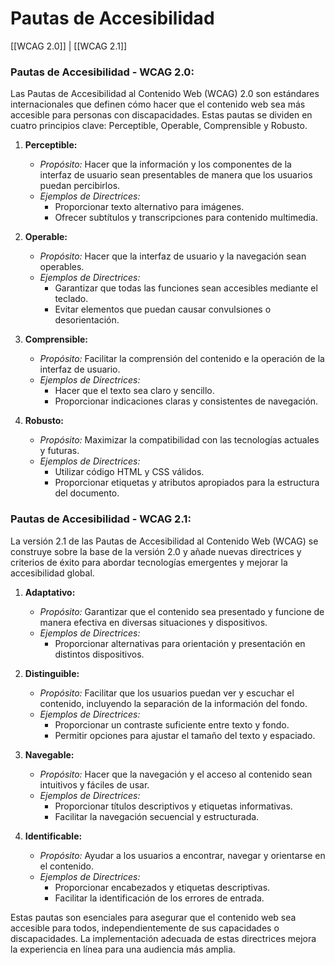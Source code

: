 # Pautas de Accesibilidad

[[WCAG 2.0]] | [[WCAG 2.1]]

### Pautas de Accesibilidad - WCAG 2.0:

Las Pautas de Accesibilidad al Contenido Web (WCAG) 2.0 son estándares internacionales que definen cómo hacer que el contenido web sea más accesible para personas con discapacidades. Estas pautas se dividen en cuatro principios clave: Perceptible, Operable, Comprensible y Robusto.

1. **Perceptible:**
   - *Propósito:* Hacer que la información y los componentes de la interfaz de usuario sean presentables de manera que los usuarios puedan percibirlos.
   - *Ejemplos de Directrices:*
     - Proporcionar texto alternativo para imágenes.
     - Ofrecer subtítulos y transcripciones para contenido multimedia.

2. **Operable:**
   - *Propósito:* Hacer que la interfaz de usuario y la navegación sean operables.
   - *Ejemplos de Directrices:*
     - Garantizar que todas las funciones sean accesibles mediante el teclado.
     - Evitar elementos que puedan causar convulsiones o desorientación.

3. **Comprensible:**
   - *Propósito:* Facilitar la comprensión del contenido e la operación de la interfaz de usuario.
   - *Ejemplos de Directrices:*
     - Hacer que el texto sea claro y sencillo.
     - Proporcionar indicaciones claras y consistentes de navegación.

4. **Robusto:**
   - *Propósito:* Maximizar la compatibilidad con las tecnologías actuales y futuras.
   - *Ejemplos de Directrices:*
     - Utilizar código HTML y CSS válidos.
     - Proporcionar etiquetas y atributos apropiados para la estructura del documento.

### Pautas de Accesibilidad - WCAG 2.1:

La versión 2.1 de las Pautas de Accesibilidad al Contenido Web (WCAG) se construye sobre la base de la versión 2.0 y añade nuevas directrices y criterios de éxito para abordar tecnologías emergentes y mejorar la accesibilidad global.

1. **Adaptativo:**
   - *Propósito:* Garantizar que el contenido sea presentado y funcione de manera efectiva en diversas situaciones y dispositivos.
   - *Ejemplos de Directrices:*
     - Proporcionar alternativas para orientación y presentación en distintos dispositivos.

2. **Distinguible:**
   - *Propósito:* Facilitar que los usuarios puedan ver y escuchar el contenido, incluyendo la separación de la información del fondo.
   - *Ejemplos de Directrices:*
     - Proporcionar un contraste suficiente entre texto y fondo.
     - Permitir opciones para ajustar el tamaño del texto y espaciado.

3. **Navegable:**
   - *Propósito:* Hacer que la navegación y el acceso al contenido sean intuitivos y fáciles de usar.
   - *Ejemplos de Directrices:*
     - Proporcionar títulos descriptivos y etiquetas informativas.
     - Facilitar la navegación secuencial y estructurada.

4. **Identificable:**
   - *Propósito:* Ayudar a los usuarios a encontrar, navegar y orientarse en el contenido.
   - *Ejemplos de Directrices:*
     - Proporcionar encabezados y etiquetas descriptivas.
     - Facilitar la identificación de los errores de entrada.

Estas pautas son esenciales para asegurar que el contenido web sea accesible para todos, independientemente de sus capacidades o discapacidades. La implementación adecuada de estas directrices mejora la experiencia en línea para una audiencia más amplia.